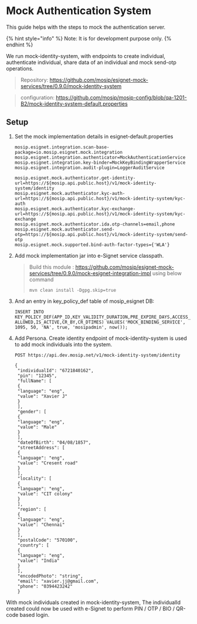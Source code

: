 # Mock Authentication System

This guide helps with the steps to mock the authentication server. 

{% hint style="info" %}
Note: It is for development purpose only.
{% endhint %}

We run mock-identity-system, with endpoints to create individual, authenticate individual, share data of an individual and mock send-otp operations.
>Repository: https://github.com/mosip/esignet-mock-services/tree/0.9.0/mock-identity-system

>configuration: https://github.com/mosip/mosip-config/blob/qa-1201-B2/mock-identity-system-default.properties


## Setup

1. Set the mock implementation details in esignet-default.properties
    ```
    mosip.esignet.integration.scan-base-package=io.mosip.esignet.mock.integration
    mosip.esignet.integration.authenticator=MockAuthenticationService
    mosip.esignet.integration.key-binder=MockKeyBindingWrapperService
    mosip.esignet.integration.audit-plugin=LoggerAuditService
   
    mosip.esignet.mock.authenticator.get-identity-url=https://${mosip.api.public.host}/v1/mock-identity-system/identity
    mosip.esignet.mock.authenticator.kyc-auth-url=https://${mosip.api.public.host}/v1/mock-identity-system/kyc-auth
    mosip.esignet.mock.authenticator.kyc-exchange-url=https://${mosip.api.public.host}/v1/mock-identity-system/kyc-exchange
    mosip.esignet.mock.authenticator.ida.otp-channels=email,phone
    mosip.esignet.mock.authenticator.send-otp=https://${mosip.api.public.host}/v1/mock-identity-system/send-otp
    mosip.esignet.mock.supported.bind-auth-factor-types={'WLA'}
    ```
   
2. Add mock implementation jar into e-Signet service classpath.

   > Build this module : https://github.com/mosip/esignet-mock-services/tree/0.9.0/mock-esignet-integration-impl using below command 
   > 
   > `mvn clean install -Dgpg.skip=true`

3. And an entry in key_policy_def table of mosip_esignet DB:

   ```INSERT INTO KEY_POLICY_DEF(APP_ID,KEY_VALIDITY_DURATION,PRE_EXPIRE_DAYS,ACCESS_ALLOWED,IS_ACTIVE,CR_BY,CR_DTIMES) VALUES('MOCK_BINDING_SERVICE', 1095, 50, 'NA', true, 'mosipadmin', now());```

4. Add Persona. Create identity endpoint of mock-identity-system is used to add mock individuals into the system.

   ```
   POST https://api.dev.mosip.net/v1/mock-identity-system/identity
   
   {
    "individualId": "6721840162",
    "pin": "12345",
    "fullName": [
    {
    "language": "eng",
    "value": "Xavier J"
    }
    ],
    "gender": [
    {
    "language": "eng",
    "value": "Male"
    }
    ],
    "dateOfBirth": "04/08/1857",
    "streetAddress": [
    {
    "language": "eng",
    "value": "Cresent road"
    }
    ],
    "locality": [
    {
    "language": "eng",
    "value": "CIT colony"
    }
    ],
    "region": [
    {
    "language": "eng",
    "value": "Chennai"
    }
    ],
    "postalCode": "570100",
    "country": [
    {
    "language": "eng",
    "value": "India"
    }
    ],
    "encodedPhoto": "string",
    "email": "xavier.jj@gmail.com",
    "phone": "0394423242"
    }
   ```


With mock individuals created in mock-identity-system, The individualId created could now be used with e-Signet to perform PIN / OTP / BIO / QR-code based login.